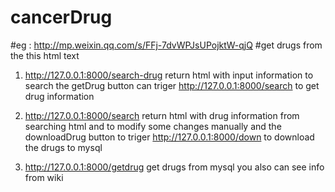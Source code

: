 # cancerDrug
#eg :  http://mp.weixin.qq.com/s/FFj-7dvWPJsUPojktW-qjQ
#get drugs from the this html text

1.   http://127.0.0.1:8000/search-drug
return html with input  information to search  the getDrug button can triger http://127.0.0.1:8000/search to get drug information

2.    http://127.0.0.1:8000/search
return html with drug information from searching html  and to modify some changes manually and  the downloadDrug button to triger http://127.0.0.1:8000/down  to download the drugs to mysql 

3.    http://127.0.0.1:8000/getdrug
get drugs from mysql  you also can see info from wiki






